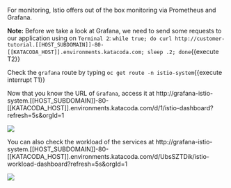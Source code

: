 For monitoring, Istio offers out of the box monitoring via Prometheus and Grafana.

**Note:** Before we take a look at Grafana, we need to send some requests to our application using on `Terminal 2`: `while true; do curl http://customer-tutorial.[[HOST_SUBDOMAIN]]-80-[[KATACODA_HOST]].environments.katacoda.com; sleep .2; done`{{execute T2}}

Check the `grafana` route by typing `oc get route -n istio-system`{{execute interrupt T1}}

Now that you know the URL of `Grafana`, access it at http://grafana-istio-system.[[HOST_SUBDOMAIN]]-80-[[KATACODA_HOST]].environments.katacoda.com/d/1/istio-dashboard?refresh=5s&orgId=1

![](../../assets/servicemesh/monitoring/grafana1.png)

You can also check the workload of the services at http://grafana-istio-system.[[HOST_SUBDOMAIN]]-80-[[KATACODA_HOST]].environments.katacoda.com/d/UbsSZTDik/istio-workload-dashboard?refresh=5s&orgId=1

![](../../assets/servicemesh/monitoring/grafana2.png)
